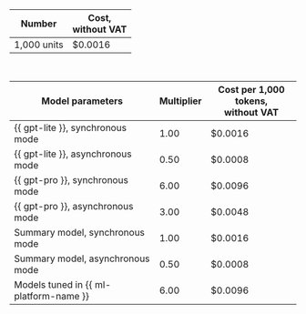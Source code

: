 | Number | Cost, <br>without VAT |
| ----- | ----- |
| 1,000 units | $0.0016 |

<br>

| Model parameters | Multiplier | Cost per 1,000 tokens, </br> without VAT |
|---------------------------------------------------------|-------|----------------------------------------|
| {{ gpt-lite }}, synchronous mode  | 1.00 | $0.0016 |
| {{ gpt-lite }}, asynchronous mode | 0.50 | $0.0008 |
| {{ gpt-pro }}, synchronous mode       | 6.00 | $0.0096 |
| {{ gpt-pro }}, asynchronous mode      | 3.00 | $0.0048 |
| Summary model, synchronous mode | 1.00        | $0.0016                                  |
| Summary model, asynchronous mode | 0.50       | $0.0008                                  |
| Models tuned in {{ ml-platform-name }} | 6.00 | $0.0096                                 |